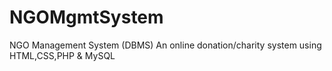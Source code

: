 # NGOMgmtSystem
NGO Management System (DBMS)
An online donation/charity system using HTML,CSS,PHP & MySQL
